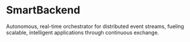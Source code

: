 # SmartBackend
Autonomous, real-time orchestrator for distributed event streams, fueling scalable, intelligent applications through continuous exchange.
